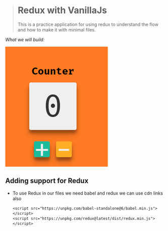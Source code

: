 > # Redux with VanillaJs
>This is a practice application for using redux to understand the flow and how to make it with minimal files.

_What we will build:_

  ![](images/01_00.png)

## Adding support for Redux

- To use Redux in our files we need babel and redux we can use cdn links also
    ```
    <script src="https://unpkg.com/babel-standalone@6/babel.min.js"></script>
    <script src="https://unpkg.com/redux@latest/dist/redux.min.js"></script>
    ```
